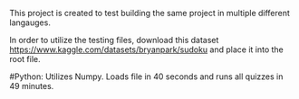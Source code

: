 This project is created to test building the same project in multiple different langauges.

In order to utilize the testing files, download this dataset https://www.kaggle.com/datasets/bryanpark/sudoku and place it into the root file.

#Python:
  Utilizes Numpy.
  Loads file in 40 seconds and runs all quizzes in 49 minutes.  
